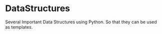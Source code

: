 # DataStructures
Several Important Data Structures using Python. So that they can be used as templates.
